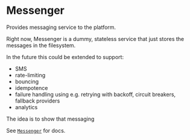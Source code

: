 # Messenger

Provides messaging service to the platform.

Right now, Messenger is a dummy, stateless service that just stores the messages in the filesystem.

In the future this could be extended to support:

- SMS
- rate-limiting 
- bouncing
- idempotence
- failure handling using e.g. retrying with backoff, circuit breakers, fallback providers
- analytics

The idea is to show that messaging 

See [`Messenger`](lib/messenger.ex) for docs.
